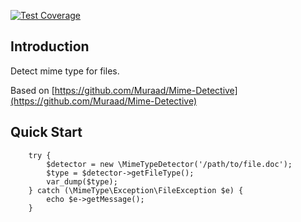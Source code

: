 [![Test Coverage](https://codecov.io/gh/hetiansu5/detect-mime-type/branch/master/graph/badge.svg)](https://codecov.io/gh/hetiansu5/detect-mime-type)

## Introduction
Detect mime type for files.

Based on [https://github.com/Muraad/Mime-Detective](https://github.com/Muraad/Mime-Detective)

## Quick Start
```
    try {
        $detector = new \MimeTypeDetector('/path/to/file.doc');
        $type = $detector->getFileType();
        var_dump($type);
    } catch (\MimeType\Exception\FileException $e) {
        echo $e->getMessage();       
    }
```